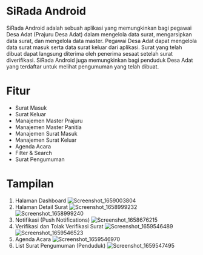 # SiRada Android

SiRada Android adalah sebuah aplikasi yang memungkinkan bagi pegawai Desa Adat (Prajuru Desa Adat) dalam mengelola data surat, mengarsipkan data surat, dan mengelola data master. Pegawai Desa Adat dapat mengelola data surat masuk serta data surat keluar dari aplikasi. Surat yang telah dibuat dapat langsung diterima oleh penerima sesaat setelah surat diverifikasi. SiRada Android juga memungkinkan bagi penduduk Desa Adat yang terdaftar untuk melihat pengumuman yang telah dibuat.

# Fitur
- Surat Masuk
- Surat Keluar
- Manajemen Master Prajuru
- Manajemen Master Panitia
- Manajemen Surat Masuk
- Manajemen Surat Keluar
- Agenda Acara
- Filter & Search
- Surat Pengumuman

# Tampilan
1. Halaman Dashboard
![Screenshot_1659003804](https://user-images.githubusercontent.com/61014772/194482542-8298a8cd-fbee-42dd-83c2-6f1f8ab86a2d.png)
2. Halaman Detail Surat
![Screenshot_1658999232](https://user-images.githubusercontent.com/61014772/194482596-620e1c78-caa7-47e6-9eab-05ff5b7efa51.png)
![Screenshot_1658999240](https://user-images.githubusercontent.com/61014772/194482605-6132cf80-d4d8-436c-91b0-c822cf2dfd1c.png)
3. Notifikasi (Push Notifications)
![Screenshot_1658676215](https://user-images.githubusercontent.com/61014772/194482625-3be30733-45ac-44fc-8b15-ce1f143c7ab2.png)
4. Verifikasi dan Tolak Verifikasi Surat
![Screenshot_1659546489](https://user-images.githubusercontent.com/61014772/194482674-30bc74ba-7f56-48fb-bebd-61c0d8a31e55.png)
![Screenshot_1659546523](https://user-images.githubusercontent.com/61014772/194482679-2213e23e-b767-4be1-aad8-e360f5e67440.png)
5. Agenda Acara
![Screenshot_1659546970](https://user-images.githubusercontent.com/61014772/194482707-11364dbd-4152-44cf-a871-ae58bbc3e3e2.png)
6. List Surat Pengumuman (Penduduk)
![Screenshot_1659547495](https://user-images.githubusercontent.com/61014772/194482740-176788a7-53a7-48d3-8dd4-c7ff298dfb1b.png)
